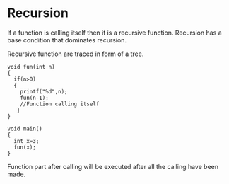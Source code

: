 # Recursion

If a function is calling itself then it is a recursive function. Recursion has a base condition that dominates recursion.

Recursive function are traced in form of a tree.

```
void fun(int n)
{
  if(n>0)
  {
    printf("%d",n);
    fun(n-1);
    //Function calling itself
   }
}

void main()
{
  int x=3;
  fun(x);
}
```

Function part after calling will be executed after all the calling have been made.

